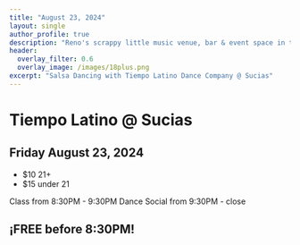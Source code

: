 ```yaml
---
title: "August 23, 2024"
layout: single
author_profile: true
description: "Reno's scrappy little music venue, bar & event space in the Brewery District"
header:
  overlay_filter: 0.6
  overlay_image: /images/18plus.png
excerpt: "Salsa Dancing with Tiempo Latino Dance Company @ Sucias"
---
```


# Tiempo Latino @ Sucias
## Friday August 23, 2024
* $10 21+
* $15 under 21

Class from 8:30PM - 9:30PM
Dance Social from 9:30PM - close

## ¡FREE before 8:30PM!
